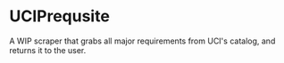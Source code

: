 # UCIPrequsite
A WIP scraper that grabs all major requirements from UCI's catalog, and returns it to the user.